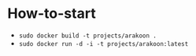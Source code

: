 # How-to-start

* `sudo docker build -t projects/arakoon .`
* `sudo docker run -d -i -t projects/arakoon:latest`
